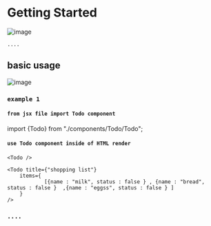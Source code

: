 # Getting Started

![image](https://user-images.githubusercontent.com/12083103/224010918-b52efd1e-891c-4914-8140-4715c6821391.png)

    ....
## basic usage
![image](https://user-images.githubusercontent.com/12083103/224010283-984346c9-eae9-4382-a458-0481da9b9e80.png)

### `example 1`
#### `from jsx file import Todo component`
import {Todo} from "./components/Todo/Todo";

#### `use Todo component inside of HTML render `
    <Todo />
    
    <Todo title={"shopping list"} 
        items={
                [{name : "milk", status : false } , {name : "bread", status : false }  ,{name : "eggss", status : false } ]
        }  
    />  


### `....`

